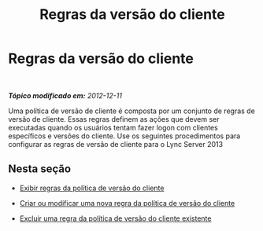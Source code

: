 ﻿---
title: Regras da versão do cliente
TOCTitle: Regras da versão do cliente
ms:assetid: 8ed9d704-7bdd-41b3-89c6-daca8aa640b4
ms:mtpsurl: https://technet.microsoft.com/pt-br/library/JJ898481(v=OCS.15)
ms:contentKeyID: 52057652
ms.date: 05/19/2016
mtps_version: v=OCS.15
ms.translationtype: HT
---

# Regras da versão do cliente

 

_**Tópico modificado em:** 2012-12-11_

Uma política de versão de cliente é composta por um conjunto de regras de versão de cliente. Essas regras definem as ações que devem ser executadas quando os usuários tentam fazer logon com clientes específicos e versões do cliente. Use os seguintes procedimentos para configurar as regras de versão de cliente para o Lync Server 2013

## Nesta seção

  - [Exibir regras da política de versão do cliente](lync-server-2013-view-client-version-policy-rules.md)

  - [Criar ou modificar uma nova regra da política de versão do cliente](lync-server-2013-create-or-modify-a-new-client-version-policy-rule.md)

  - [Excluir uma regra da política de versão do cliente existente](lync-server-2013-delete-an-existing-client-version-policy-rule.md)

